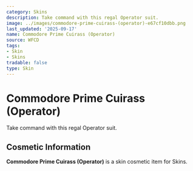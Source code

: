 ```yaml
---
category: Skins
description: Take command with this regal Operator suit.
image: ../images/commodore-prime-cuirass-(operator)-e67cf10dbb.png
last_updated: '2025-09-17'
name: Commodore Prime Cuirass (Operator)
source: WFCD
tags:
- Skin
- Skins
tradable: false
type: Skin
---
```


# Commodore Prime Cuirass (Operator)

Take command with this regal Operator suit.

## Cosmetic Information

**Commodore Prime Cuirass (Operator)** is a skin cosmetic item for Skins.

